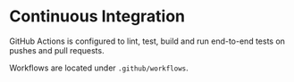 # Continuous Integration

GitHub Actions is configured to lint, test, build and run end-to-end tests on pushes and pull requests.

Workflows are located under `.github/workflows`.
